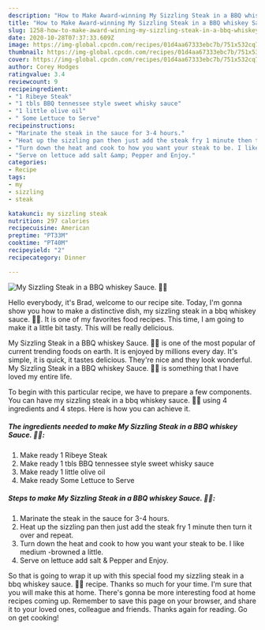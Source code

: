 ```yaml
---
description: "How to Make Award-winning My Sizzling Steak in a BBQ whiskey Sauce. 🤗🤗"
title: "How to Make Award-winning My Sizzling Steak in a BBQ whiskey Sauce. 🤗🤗"
slug: 1258-how-to-make-award-winning-my-sizzling-steak-in-a-bbq-whiskey-sauce
date: 2020-10-28T07:37:33.609Z
image: https://img-global.cpcdn.com/recipes/01d4aa67333ebc7b/751x532cq70/my-sizzling-steak-in-a-bbq-whiskey-sauce-🤗🤗-recipe-main-photo.jpg
thumbnail: https://img-global.cpcdn.com/recipes/01d4aa67333ebc7b/751x532cq70/my-sizzling-steak-in-a-bbq-whiskey-sauce-🤗🤗-recipe-main-photo.jpg
cover: https://img-global.cpcdn.com/recipes/01d4aa67333ebc7b/751x532cq70/my-sizzling-steak-in-a-bbq-whiskey-sauce-🤗🤗-recipe-main-photo.jpg
author: Corey Hodges
ratingvalue: 3.4
reviewcount: 9
recipeingredient:
- "1 Ribeye Steak"
- "1 tbls BBQ tennessee style sweet whisky sauce"
- "1 little olive oil"
- " Some Lettuce to Serve"
recipeinstructions:
- "Marinate the steak in the sauce for 3-4 hours."
- "Heat up the sizzling pan then just add the steak fry 1 minute then turn it over and repeat."
- "Turn down the heat and cook to how you want your steak to be. I like medium -browned a little."
- "Serve on lettuce add salt &amp; Pepper and Enjoy."
categories:
- Recipe
tags:
- my
- sizzling
- steak

katakunci: my sizzling steak 
nutrition: 297 calories
recipecuisine: American
preptime: "PT33M"
cooktime: "PT40M"
recipeyield: "2"
recipecategory: Dinner

---
```



![My Sizzling Steak in a BBQ whiskey Sauce. 🤗🤗](https://img-global.cpcdn.com/recipes/01d4aa67333ebc7b/751x532cq70/my-sizzling-steak-in-a-bbq-whiskey-sauce-🤗🤗-recipe-main-photo.jpg)

Hello everybody, it's Brad, welcome to our recipe site. Today, I'm gonna show you how to make a distinctive dish, my sizzling steak in a bbq whiskey sauce. 🤗🤗. It is one of my favorites food recipes. This time, I am going to make it a little bit tasty. This will be really delicious.



My Sizzling Steak in a BBQ whiskey Sauce. 🤗🤗 is one of the most popular of current trending foods on earth. It is enjoyed by millions every day. It's simple, it is quick, it tastes delicious. They're nice and they look wonderful. My Sizzling Steak in a BBQ whiskey Sauce. 🤗🤗 is something that I have loved my entire life.


To begin with this particular recipe, we have to prepare a few components. You can have my sizzling steak in a bbq whiskey sauce. 🤗🤗 using 4 ingredients and 4 steps. Here is how you can achieve it.

<!--inarticleads1-->

##### The ingredients needed to make My Sizzling Steak in a BBQ whiskey Sauce. 🤗🤗:

1. Make ready 1 Ribeye Steak
1. Make ready 1 tbls BBQ tennessee style sweet whisky sauce
1. Make ready 1 little olive oil
1. Make ready  Some Lettuce to Serve




<!--inarticleads2-->

##### Steps to make My Sizzling Steak in a BBQ whiskey Sauce. 🤗🤗:

1. Marinate the steak in the sauce for 3-4 hours.
1. Heat up the sizzling pan then just add the steak fry 1 minute then turn it over and repeat.
1. Turn down the heat and cook to how you want your steak to be. I like medium -browned a little.
1. Serve on lettuce add salt &amp; Pepper and Enjoy.




So that is going to wrap it up with this special food my sizzling steak in a bbq whiskey sauce. 🤗🤗 recipe. Thanks so much for your time. I'm sure that you will make this at home. There's gonna be more interesting food at home recipes coming up. Remember to save this page on your browser, and share it to your loved ones, colleague and friends. Thanks again for reading. Go on get cooking!

